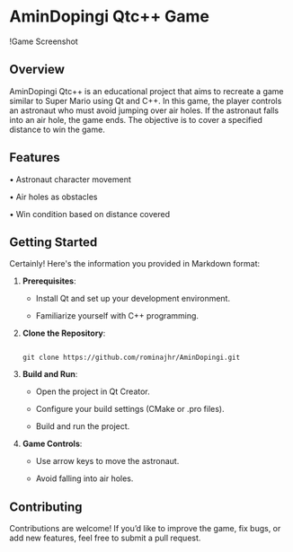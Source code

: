 # AminDopingi Qtc++ Game 

!Game Screenshot <!-- Replace with an actual screenshot of your game --> 

## Overview 

AminDopingi Qtc++ is an educational project that aims to recreate a game similar to Super Mario using Qt and C++. In this game, the player controls an astronaut who must avoid jumping over air holes. If the astronaut falls into an air hole, the game ends. The objective is to cover a specified distance to win the game. 

## Features 

•	Astronaut character movement 

 

•	Air holes as obstacles 

 

•	Win condition based on distance covered 

## Getting Started 

Certainly! Here's the information you provided in Markdown format: 

 

1. **Prerequisites**: 

   - Install Qt and set up your development environment. 

   - Familiarize yourself with C++ programming. 

 

2. **Clone the Repository**: 

   ``` 

   git clone https://github.com/rominajhr/AminDopingi.git

   ``` 

 

3. **Build and Run**: 

   - Open the project in Qt Creator. 

   - Configure your build settings (CMake or .pro files). 

   - Build and run the project. 

 

4. **Game Controls**: 

   - Use arrow keys to move the astronaut. 

   - Avoid falling into air holes. 

 

## Contributing 

Contributions are welcome! If you’d like to improve the game, fix bugs, or add new features, feel free to submit a pull request. 

